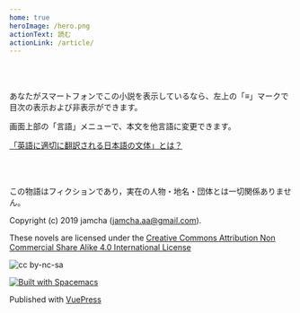 ```yaml
---
home: true
heroImage: /hero.png
actionText: 読む
actionLink: /article/
---
```


<br>
<br>

あなたがスマートフォンでこの小説を表示しているなら、左上の「≡」マークで目次の表示および非表示ができます。

画面上部の「言語」メニューで、本文を他言語に変更できます。

[「英語に適切に翻訳される日本語の文体」とは？](https://github.com/jamcha-aa/compatible-novels/wiki)

<br>
<br>

この物語はフィクションであり，実在の人物・地名・団体とは一切関係ありません。

Copyright (c) 2019 jamcha (jamcha.aa@gmail.com).  

These novels are licensed under the [Creative Commons Attribution Non Commercial Share Alike 4.0 International License](https://creativecommons.org/licenses/by-nc-sa/4.0/deed)  

![cc by-nc-sa](https://i.creativecommons.org/l/by-nc-sa/4.0/88x31.png)  

[![Built with Spacemacs](https://cdn.rawgit.com/syl20bnr/spacemacs/442d025779da2f62fc86c2082703697714db6514/assets/spacemacs-badge.svg)](http://spacemacs.org)

Published with [VuePress](https://vuepress.vuejs.org/)
